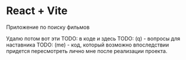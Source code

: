 # React + Vite

Приложение по поиску фильмов

Удалю потом вот эти TODO: в коде и здесь
TODO: (q) - вопросы для наставника
TODO: (me) - код, который возможно впоследствии придется пересмотреть лично мне после реализации проекта.
